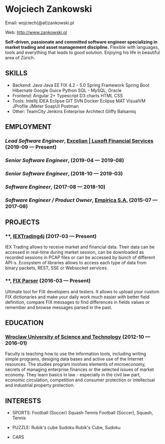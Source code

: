 Wojciech Zankowski
============
Email: wojciech(@at)zankowski.pl

Web: http://www.zankowski.pl

**Self-driven, passionate and committed software engineer specializing in market trading and asset management discipline.** Flexible with languages, tools and everything that leads to good solution. Enjoying his life in beautiful area of Zürich.

## SKILLS

  - Backend: Java Java EE FIX 4.2 - 5.0 Spring Framework Spring Boot Hibernate Google Guice Python SQL - MySQL, Oracle 
  - Frontend: Angular 2+ Typescript D3 charts HTML CSS 
  - Tools: Intellij IDEA Eclipse GIT SVN Docker Eclipse MAT VisualVM JProfile JMeter SoapUI Postman 
  - Other: TeamCity Jenkins Enterprise Architect Gliffy Balsamiq 

## EMPLOYMENT

### *Lead Software Engineer*, [Excelian | Luxoft Financial Services](https://www.luxoft.com/excelian/) (2019-09 — Present)



### *Senior Software Engineer*,  (2019-04 — 2019-08)



### *Senior Software Engineer*,  (2018-10 — 2019-03)



### *Software Engineer*,  (2017-08 — 2018-10)



### *Software Engineer / Product Owner*, [Empirica S.A.](https://empirica.io) (2015-07 — 2017-08)




## PROJECTS

### **, [IEXTrading4j](https://github.com/WojciechZankowski/iextrading4j) (2017-03 — Present)


IEX Trading allows to receive market and financial data. Their data can be accessed in real-time during market session, can be downloaded as recorded sessions in PCAP files or can be accessed by bunch of different API-s. Ecosystem of libraries allows to access each type of data from binary packets, REST, SSE or Websocket services.

### **, [FIX Parser](https://github.com/OpenBlazar/blazar-fix-parser) (2016-03 — Present)


Ultimate tool for FIX developers and testers. It allows to upload your custom FIX dictionaries and make your daily work much easier with better field definition, compare FIX messages to find differences in fields values or remember and browse messages parsed in the past.



## EDUCATION

### [Wroclaw University of Science and Technology](https://pwr.edu.pl/en/) (2012-10 — 2016-01)

Faculty is teaching how to use the information tools, including writing simple programs, desiging data bases and active use of the Internet resources. The studies program involves elements of microeconomy, secrets of managing enterprise finances or the selected issues of market economy. They learn basics in law - especially in the civil law part, economic circulation, competition and consumer protection or intellectual and industrial property protection.












## INTERESTS

- SPORTS: Football (Soccer) Squash Tennis 
Football (Soccer), Squash, Tennis

- PUZZLE: Rubik's cube Sudoku 
Rubik's Cube, Sudoku

- CARS


